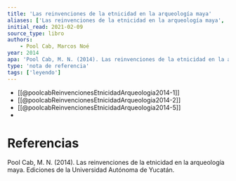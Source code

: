 ```yaml
---
title: 'Las reinvenciones de la etnicidad en la arqueología maya'
aliases: ['Las reinvenciones de la etnicidad en la arqueología maya', 'Pool Cab (2014)']
initial_read: 2021-02-09
source_type: libro
authors: 
    - Pool Cab, Marcos Noé
year: 2014
apa: 'Pool Cab, M. N. (2014). Las reinvenciones de la etnicidad en la arqueología maya. Ediciones de la Universidad Autónoma de Yucatán.'
type: 'nota de referencia'
tags: ['leyendo']
---
```


- [[@poolcabReinvencionesEtnicidadArqueologia2014-1]]
- [[@poolcabReinvencionesEtnicidadArqueologia2014-2]]
- [[@poolcabReinvencionesEtnicidadArqueologia2014-5]]
- 

# Referencias

Pool Cab, M. N. (2014). Las reinvenciones de la etnicidad en la arqueología maya. Ediciones de la Universidad Autónoma de Yucatán.
